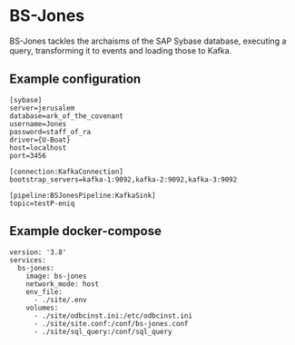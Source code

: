 # BS-Jones
BS-Jones tackles the archaisms of the SAP Sybase database, executing a query, transforming it to events and loading those to Kafka.

## Example configuration

```
[sybase]
server=jerusalem
database=ark_of_the_covenant
username=Jones
password=staff_of_ra
driver={U-Boat}
host=localhost
port=3456

[connection:KafkaConnection]
bootstrap_servers=kafka-1:9092,kafka-2:9092,kafka-3:9092

[pipeline:BSJonesPipeline:KafkaSink]
topic=testP-eniq

```

## Example docker-compose

```
version: '3.8'
services:
  bs-jones:
    image: bs-jones
    network_mode: host
    env_file:
      - ./site/.env
    volumes:
      - ./site/odbcinst.ini:/etc/odbcinst.ini
      - ./site/site.conf:/conf/bs-jones.conf
      - ./site/sql_query:/conf/sql_query
```
